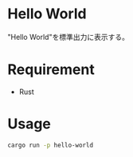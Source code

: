 # Hello World
"Hello World"を標準出力に表示する。

# Requirement
* Rust

# Usage
```bash
cargo run -p hello-world
```
